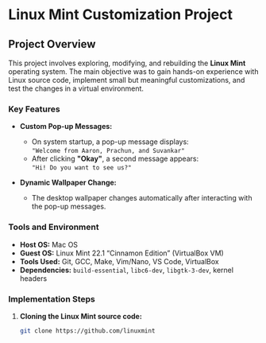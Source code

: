 # Linux Mint Customization Project

## Project Overview
This project involves exploring, modifying, and rebuilding the **Linux Mint** operating system. The main objective was to gain hands-on experience with Linux source code, implement small but meaningful customizations, and test the changes in a virtual environment.

### Key Features
- **Custom Pop-up Messages:**  
  - On system startup, a pop-up message displays:  
    `"Welcome from Aaron, Prachun, and Suvankar"`
  - After clicking **"Okay"**, a second message appears:  
    `"Hi! Do you want to see us?"`

- **Dynamic Wallpaper Change:**  
  - The desktop wallpaper changes automatically after interacting with the pop-up messages.

### Tools and Environment
- **Host OS:** Mac OS 
- **Guest OS:** Linux Mint 22.1 “Cinnamon Edition” (VirtualBox VM)  
- **Tools Used:** Git, GCC, Make, Vim/Nano, VS Code, VirtualBox  
- **Dependencies:** `build-essential`, `libc6-dev`, `libgtk-3-dev`, kernel headers  

### Implementation Steps
1. **Cloning the Linux Mint source code:**  
   ```bash
   git clone https://github.com/linuxmint
